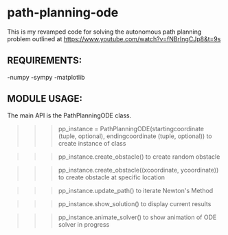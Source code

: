 # path-planning-ode

This is my revamped code for solving the autonomous path planning problem outlined at https://www.youtube.com/watch?v=fNBrIngCJp8&t=9s

## REQUIREMENTS:

-numpy
-sympy
-matplotlib

## MODULE USAGE:

The main API is the PathPlanningODE class. 

>>> pp_instance = PathPlanningODE(startingcoordinate (tuple, optional), endingcoordinate (tuple, optional)) to create instance of class

>>> pp_instance.create_obstacle() to create random obstacle

>>> pp_instance.create_obstacle((xcoordinate, ycoordinate)) to create obstacle at specific location

>>> pp_instance.update_path() to iterate Newton's Method

>>> pp_instance.show_solution() to display current results

>>> pp_instance.animate_solver() to show animation of ODE solver in progress


